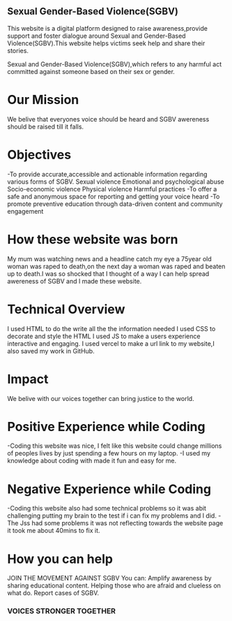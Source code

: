 ## Sexual Gender-Based Violence(SGBV)

This website is a digital platform designed to raise awareness,provide support and foster dialogue around Sexual and Gender-Based Violence(SGBV).This website helps victims seek help and share their stories.

Sexual and Gender-Based Violence(SGBV),which refers to any harmful act committed against someone based on their sex or gender.

# Our Mission
We belive that everyones voice should be heard and SGBV awereness should be raised till it falls.

# Objectives
-To provide accurate,accessible and actionable information regarding various forms of SGBV.
         Sexual violence
         Emotional and psychological abuse
         Socio-economic violence
         Physical violence
         Harmful practices
-To offer a safe and anonymous space for reporting and getting your voice heard
-To promote preventive education through data-driven content and community engagement

# How these website was born
My mum was watching news and a headline catch my eye a 75year old woman was raped to death,on the next day a woman was raped and beaten up to death.I was so shocked that I thought of a way I can help spread awereness of SGBV and I made these website. 

 # Technical Overview
 I used HTML to do the write all the the information needed
 I used CSS to decorate and style the HTML
 I used JS to make a users experience interactive and engaging.
 I used vercel to make a url link to my website,I also saved my work in 
 GitHub.

 # Impact
 We belive with our voices together can bring justice to the world.

# Positive Experience while Coding
-Coding this website was nice, I felt like this website could change 
millions of peoples lives by just spending a few hours on my laptop.
-I used my knowledge about coding with made it fun and easy for me.
    
# Negative Experience while Coding
-Coding this website also had some technical problems so it was abit 
 challenging putting my brain to the test if i can fix my problems and 
 I did.
 -The Jss had some problems it was not reflecting towards the website 
 page it took me about 40mins to fix it.
      
# How you can help
 JOIN THE MOVEMENT AGAINST SGBV
 You can:
     Amplify awareness by sharing educational content.
     Helping those who are afraid and clueless on what do.
     Report cases of SGBV.
     
### VOICES STRONGER TOGETHER
